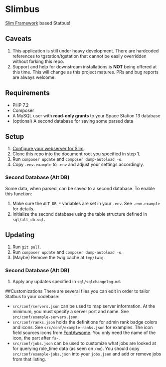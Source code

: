 # Slimbus  
[Slim Framework](https://www.slimframework.com/) based Statbus!

## Caveats
1. This application is still under heavy development. There are hardcoded references to tgstation/tgstation that cannot be easily overridden without forking this repo.
2. Support and help for downstream installations is **NOT** being offered at this time. This will change as this project matures. PRs and bug reports are  always welcome.

## Requirements
- PHP 7.2
- Composer
- A MySQL user with **read-only grants** to your Space Station 13 database
- (optional) A second database for saving some parsed data

## Setup
1. [Configure your webserver for Slim](https://www.slimframework.com/docs/v3/start/web-servers.html). 
2. Clone this repo into the document root you specified in step 1.
3. Run  `composer update` and `composer dump-autoload -o`.
4. Copy `.env.example` to `.env` and adjust your settings accordingly.

### Second Database (Alt DB)
Some data, when parsed, can be saved to a second database. To enable this function: 

1. Make sure the `ALT_DB_*` variables are set in your `.env`. See `.env.example` for details.
2. Initialize the second database using the table structure defined in `sql/alt_db.sql`.

## Updating
1. Run `git pull`.
2. Run  `composer update` and `composer dump-autoload -o`.
3. (Maybe) Remove the twig cache at `tmp/twig`.

### Second Database (Alt DB)
1. Apply any updates specified in `sql/sqlchangelog.md`. 

##Customizations
There are several files you can edit in order to tailor Statbus to your codebase: 

- `src/conf/servers.json` can be used to map server information. At the minimum, you must specify a server port and name. See `src/conf/example-servers.json`.
- `src/conf/ranks.json` holds the definitions for admin rank badge colors and icons. See `src/conf/example-ranks.json` for examples. The icon field sources icons from [FontAwsome](https://fontawesome.com/icons?d=gallery&s=solid&m=free). You only need the name of the icon, the part after `fa-`. 
- `src/conf/jobs.json` can be used to customize what jobs are looked at for querying role_time data (as seen on `/me`). You should copy `src/conf/example-jobs.json` into your `jobs.json` and add or remove jobs from that listing.